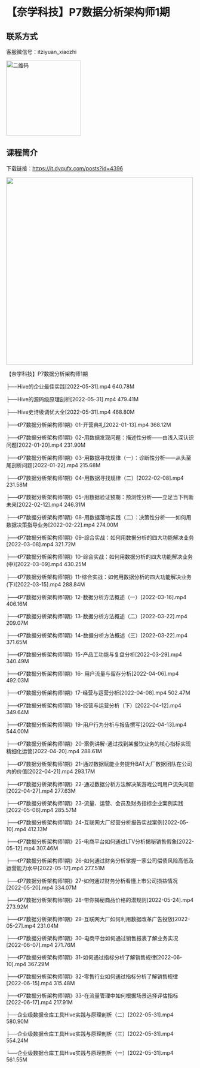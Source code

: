 # 【奈学科技】P7数据分析架构师1期

## 联系方式

客服微信号：itziyuan_xiaozhi

<img src="https://ziyuanyun.oss-cn-guangzhou.aliyuncs.com/common/20240614073449/666b82192834a.jpg" width="200" height="200" alt="二维码">

## 课程简介

下载链接：https://it.dyqufx.com/posts?id=4396

<img src="https://ziyuanyun.oss-cn-guangzhou.aliyuncs.com/yun/20240901073313/66d3a83966dc6.jpg" width="500" alt="">

  

 【奈学科技】P7数据分析架构师1期

 ├──Hive的企业最佳实践[2022-05-31].mp4 640.78M

 ├──Hive的源码级原理剖析[2022-05-31].mp4 479.41M

 ├──Hive史诗级调优大全[2022-05-31].mp4 468.80M

 ├──《P7数据分析架构师1期》01-开营典礼[2022-01-13].mp4 368.12M

 ├──《P7数据分析架构师1期》02-用数据发现问题：描述性分析——由浅入深认识问题[2022-01-20].mp4 231.90M

 ├──《P7数据分析架构师1期》03-用数据寻找规律（一）：诊断性分析——从头至尾剖析问题[2022-01-22].mp4 215.68M

 ├──《P7数据分析架构师1期》04-用数据寻找规律（二）[2022-02-08].mp4 231.58M

 ├──《P7数据分析架构师1期》05-用数据验证预期：预测性分析——立足当下判断未来[2022-02-12].mp4 246.31M

 ├──《P7数据分析架构师1期》08-用数据落地实践（二）：决策性分析——如何用数据决策指导业务[2022-02-22].mp4 274.00M

 ├──《P7数据分析架构师1期》09-综合实战：如何用数据分析的四大功能解决业务[2022-03-08].mp4 321.72M

 ├──《P7数据分析架构师1期》10-综合实战：如何用数据分析的四大功能解决业务(中)[2022-03-09].mp4 430.25M

 ├──《P7数据分析架构师1期》11-综合实战：如何用数据分析的四大功能解决业务(下)[2022-03-15].mp4 288.84M

 ├──《P7数据分析架构师1期》12-数据分析方法概述（一）[2022-03-16].mp4 406.16M

 ├──《P7数据分析架构师1期》13-数据分析方法概述（二）[2022-03-22].mp4 209.07M

 ├──《P7数据分析架构师1期》14-数据分析方法概述（三）[2022-03-22].mp4 371.65M

 ├──《P7数据分析架构师1期》15-产品工功能与复盘分析[2022-03-29].mp4 340.49M

 ├──《P7数据分析架构师1期》16- 用户流量与留存分析[2022-04-06].mp4 492.03M

 ├──《P7数据分析架构师1期》17-经营与运营分析[2022-04-08].mp4 502.47M

 ├──《P7数据分析架构师1期》18-经营与运营分析（下）[2022-04-12].mp4 349.64M

 ├──《P7数据分析架构师1期》19-用户行为分析与报告撰写[2022-04-13].mp4 544.00M

 ├──《P7数据分析架构师1期》20-案例讲解-通过找到某餐饮业务的核心指标实现精细化运营[2022-04-20].mp4 288.61M

 ├──《P7数据分析架构师1期》21-通过数据赋能业务提升BAT大厂数据团队在公司内的价值[2022-04-21].mp4 293.17M

 ├──《P7数据分析架构师1期》22-通过数据分析方法解决某游戏公司用户流失问题[2022-04-27].mp4 277.63M

 ├──《P7数据分析架构师1期》23-流量、运营、会员及财务指标企业案例实践[2022-05-06].mp4 285.57M

 ├──《P7数据分析架构师1期》24-互联网大厂经营分析报告实战案例[2022-05-10].mp4 412.13M

 ├──《P7数据分析架构师1期》25-电商平台如何通过LTV分析揭秘销售假象[2022-05-12].mp4 307.46M

 ├──《P7数据分析架构师1期》26-如何通过财务分析掌握一家公司偿债风险高低及运营能力水平[2022-05-17].mp4 277.51M

 ├──《P7数据分析架构师1期》27-如何通过财务分析看懂上市公司损益情况[2022-05-20].mp4 334.07M

 ├──《P7数据分析架构师1期》28-带你揭秘商品价格的潜规则[2022-05-24].mp4 273.92M

 ├──《P7数据分析架构师1期》29-互联网大厂如何利用数据改革广告投放[2022-05-27].mp4 231.04M

 ├──《P7数据分析架构师1期》30-电商平台如何通过销售报表了解业务实况[2022-06-07].mp4 271.76M

 ├──《P7数据分析架构师1期》31-如何通过指标分析了解销售规律[2022-06-10].mp4 367.29M

 ├──《P7数据分析架构师1期》32-零售行业如何通过指标分析了解销售规律[2022-06-15].mp4 315.48M

 ├──《P7数据分析架构师1期》33-在流量管理中如何根据场景选择评估指标[2022-06-17].mp4 217.91M

 ├──企业级数据仓库工具Hive实践与原理剖析（二）[2022-05-31].mp4 580.90M

 ├──企业级数据仓库工具Hive实践与原理剖析（三）[2022-05-31].mp4 554.24M

 └──企业级数据仓库工具Hive实践与原理剖析（一）[2022-05-31].mp4 561.55M

  